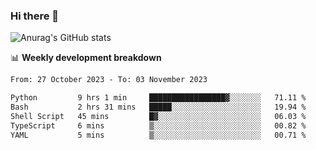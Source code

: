 ### Hi there 👋
![Anurag's GitHub stats](https://github-readme-stats.vercel.app/api?username=jami1024&show_icons=true&theme=radical)

📊 **Weekly development breakdown**
<!--START_SECTION:waka-->

```txt
From: 27 October 2023 - To: 03 November 2023

Python         9 hrs 1 min     █████████████████▓░░░░░░░   71.11 %
Bash           2 hrs 31 mins   █████░░░░░░░░░░░░░░░░░░░░   19.94 %
Shell Script   45 mins         █▓░░░░░░░░░░░░░░░░░░░░░░░   06.03 %
TypeScript     6 mins          ▒░░░░░░░░░░░░░░░░░░░░░░░░   00.82 %
YAML           5 mins          ▒░░░░░░░░░░░░░░░░░░░░░░░░   00.71 %
```

<!--END_SECTION:waka-->
<!--
**jami1024/jami1024** is a ✨ _special_ ✨ repository because its `README.md` (this file) appears on your GitHub profile.

Here are some ideas to get you started:

- 🔭 I’m currently working on ...
- 🌱 I’m currently learning ...
- 👯 I’m looking to collaborate on ...
- 🤔 I’m looking for help with ...
- 💬 Ask me about ...
- 📫 How to reach me: ...
- 😄 Pronouns: ...
- ⚡ Fun fact: ...
-->
